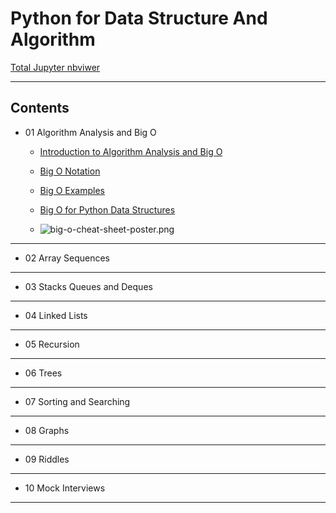 # Python for Data Structure And Algorithm

[Total Jupyter nbviwer](http://nbviewer.jupyter.org/github/leehaesung/Python_for_Algorithms_Data_Structures/tree/master/)

***

## Contents

* 01 Algorithm Analysis and Big O
  * [Introduction to Algorithm Analysis and Big O](http://nbviewer.jupyter.org/github/leehaesung/Python_for_Algorithms_Data_Structures/blob/master/01_Algorithm_Analysis_and_BigO/Introduction%20to%20Algorithm%20Analysis%20and%20Big%20O%20.ipynb)

  * [Big O Notation](http://nbviewer.jupyter.org/github/leehaesung/Python_for_Algorithms_Data_Structures/blob/master/01_Algorithm_Analysis_and_BigO/Big%20O%20Notation.ipynb)
  
  * [Big O Examples](http://nbviewer.jupyter.org/github/leehaesung/Python_for_Algorithms_Data_Structures/blob/master/01_Algorithm_Analysis_and_BigO/Big%20O%20Examples%20.ipynb)
  
  * [Big O for Python Data Structures](http://nbviewer.jupyter.org/github/leehaesung/Python_for_Algorithms_Data_Structures/blob/master/01_Algorithm_Analysis_and_BigO/Big%20O%20for%20Python%20Data%20Structures.ipynb)
  
  * ![big-o-cheat-sheet-poster.png](https://github.com/leehaesung/Python_for_Algorithms_Data_Structures/blob/master/01_Algorithm_Analysis_and_BigO/big-o-cheat-sheet-poster.png)

***
* 02 Array Sequences


***
* 03 Stacks Queues and Deques


***
* 04 Linked Lists


***
* 05 Recursion


***
* 06 Trees


***
* 07 Sorting and Searching


***
* 08 Graphs


***
* 09 Riddles


***
* 10 Mock Interviews


***
